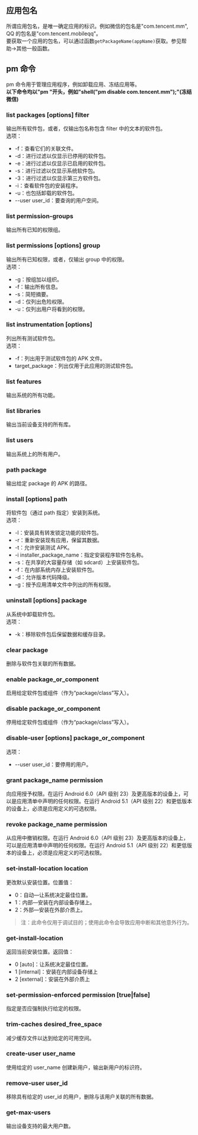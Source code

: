 ## 应用包名

所谓应用包名，是唯一确定应用的标识。例如微信的包名是"com.tencent.mm", QQ 的包名是"com.tencent.mobileqq"。  
要获取一个应用的包名，可以通过函数`getPackageName(appName)`获取。参见帮助->其他一般函数。

## pm 命令

pm 命令用于管理应用程序，例如卸载应用、冻结应用等。  
**以下命令均以"pm "开头，例如"shell(\"pm disable com.tencent.mm\");"(冻结微信)**

### list packages [options] filter

输出所有软件包，或者，仅输出包名称包含 filter 中的文本的软件包。  
选项：

-   -f：查看它们的关联文件。
-   -d：进行过滤以仅显示已停用的软件包。
-   -e：进行过滤以仅显示已启用的软件包。
-   -s：进行过滤以仅显示系统软件包。
-   -3：进行过滤以仅显示第三方软件包。
-   -i：查看软件包的安装程序。
-   -u：也包括卸载的软件包。
-   --user user_id：要查询的用户空间。

### list permission-groups

输出所有已知的权限组。

### list permissions [options] group

输出所有已知权限，或者，仅输出 group 中的权限。  
选项：

-   -g：按组加以组织。
-   -f：输出所有信息。
-   -s：简短摘要。
-   -d：仅列出危险权限。
-   -u：仅列出用户将看到的权限。

### list instrumentation [options]

列出所有测试软件包。  
选项：

-   -f：列出用于测试软件包的 APK 文件。
-   target_package：列出仅用于此应用的测试软件包。

### list features

输出系统的所有功能。

### list libraries

输出当前设备支持的所有库。

### list users

输出系统上的所有用户。

### path package

输出给定 package 的 APK 的路径。

### install [options] path

将软件包（通过 path 指定）安装到系统。  
选项：

-   -l：安装具有转发锁定功能的软件包。
-   -r：重新安装现有应用，保留其数据。
-   -t：允许安装测试 APK。
-   -i installer_package_name：指定安装程序软件包名称。
-   -s：在共享的大容量存储（如 sdcard）上安装软件包。
-   -f：在内部系统内存上安装软件包。
-   -d：允许版本代码降级。
-   -g：授予应用清单文件中列出的所有权限。

### uninstall [options] package

从系统中卸载软件包。  
选项：

-   -k：移除软件包后保留数据和缓存目录。

### clear package

删除与软件包关联的所有数据。

### enable package_or_component

启用给定软件包或组件（作为“package/class”写入）。

### disable package_or_component

停用给定软件包或组件（作为“package/class”写入）。

### disable-user [options] package_or_component

选项：

-   --user user_id：要停用的用户。

### grant package_name permission

向应用授予权限。在运行 Android 6.0（API 级别 23）及更高版本的设备上，可以是应用清单中声明的任何权限。在运行 Android 5.1（API 级别 22）和更低版本的设备上，必须是应用定义的可选权限。

### revoke package_name permission

从应用中撤销权限。在运行 Android 6.0（API 级别 23）及更高版本的设备上，可以是应用清单中声明的任何权限。在运行 Android 5.1（API 级别 22）和更低版本的设备上，必须是应用定义的可选权限。

### set-install-location location

更改默认安装位置。位置值：

-   0：自动—让系统决定最佳位置。
-   1：内部—安装在内部设备存储上。
-   2：外部—安装在外部介质上。

> 注：此命令仅用于调试目的；使用此命令会导致应用中断和其他意外行为。

### get-install-location

返回当前安装位置。返回值：

-   0 [auto]：让系统决定最佳位置。
-   1 [internal]：安装在内部设备存储上
-   2 [external]：安装在外部介质上

### set-permission-enforced permission [true|false]

指定是否应强制执行给定的权限。

### trim-caches desired_free_space

减少缓存文件以达到给定的可用空间。

### create-user user_name

使用给定的 user_name 创建新用户，输出新用户的标识符。

### remove-user user_id

移除具有给定的 user_id 的用户，删除与该用户关联的所有数据。

### get-max-users

输出设备支持的最大用户数。
